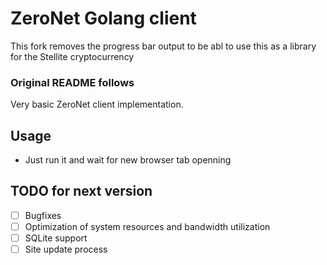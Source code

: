 # ZeroNet Golang client

This fork removes the progress bar output to be abl to use this as a library for the Stellite cryptocurrency


### Original README follows

Very basic ZeroNet client implementation.

## Usage

* Just run it and wait for new browser tab openning

## TODO for next version

- [ ] Bugfixes
- [ ] Optimization of system resources and bandwidth utilization
- [ ] SQLite support
- [ ] Site update process
